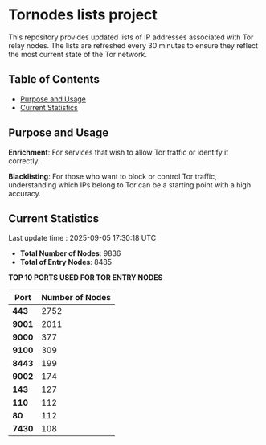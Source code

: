 # Tornodes lists project

This repository provides updated lists of IP addresses associated with Tor relay nodes. The lists are refreshed every 30 minutes to ensure they reflect the most current state of the Tor network.

## Table of Contents

- [Purpose and Usage](#purpose-and-usage)
- [Current Statistics](#current-statistics)


## Purpose and Usage

**Enrichment**: For services that wish to allow Tor traffic or identify it correctly.

**Blacklisting**: For those who want to block or control Tor traffic, understanding which IPs belong to Tor can be a starting point with a high accuracy.

## Current Statistics

Last update time : 2025-09-05 17:30:18 UTC

- **Total Number of Nodes**: 9836
- **Total of Entry Nodes**: 8485

**TOP 10 PORTS USED FOR TOR ENTRY NODES**

| **Port** | **Number of Nodes** |
|------|-----------------|
| **443**   | 2752  |
| **9001**   | 2011  |
| **9000**   | 377  |
| **9100**   | 309  |
| **8443**   | 199  |
| **9002**   | 174  |
| **143**   | 127  |
| **110**   | 112  |
| **80**   | 112  |
| **7430**   | 108  |

